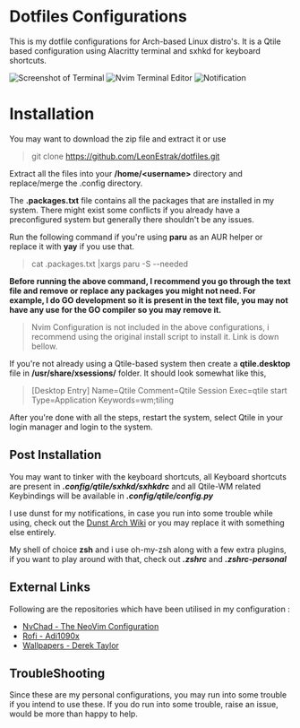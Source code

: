 # Dotfiles Configurations

This is my dotfile configurations for Arch-based Linux distro's. It is a Qtile based configuration using Alacritty terminal and sxhkd for keyboard shortcuts.

![Screenshot of Terminal](https://i.imgur.com/GP1jO9V.png)
![Nvim Terminal Editor](https://i.imgur.com/toDam7l.png)
![Notification](https://i.imgur.com/MBvN5wq.png)
# Installation

You may want to download the zip file and extract it or use
> git clone https://github.com/LeonEstrak/dotfiles.git

Extract all the files into your **/home/\<username>** directory and replace/merge the .config directory.

The **.packages.txt** file contains all the packages that are installed in my system. There might exist some conflicts if you already have a preconfigured system but generally there shouldn't be any issues.

Run the following command if you're using **paru** as an AUR helper or replace it with **yay** if you use that.
> cat .packages.txt |xargs paru -S --needed

**Before running the above command, I recommend you go through the text file and remove or replace any packages you might not need. For example, I do GO development so it is present in the text file, you may not have any use for the GO compiler so you may remove it.**

>Nvim Configuration is not included in the above configurations, i recommend using the original install script to install it. Link is down bellow.

If you're not already using a Qtile-based system then create a **qtile.desktop** file in **/usr/share/xsessions/** folder. It should look somewhat like this,

>[Desktop Entry]
Name=Qtile
Comment=Qtile Session
Exec=qtile start
Type=Application
Keywords=wm;tiling

After you're done with all the steps, restart the system, select Qtile in your login manager and login to the system. 

## Post Installation

You may want to tinker with the keyboard shortcuts, all Keyboard shortcuts are present in ***.config/qtile/sxhkd/sxhkdrc***  and all Qtile-WM related Keybindings will be available in ***.config/qtile/config.py***  

I use dunst for my notifications, in case you run into some trouble while using, check out the [Dunst Arch Wiki](https://wiki.archlinux.org/title/Dunst)  or you may replace it with something else entirely.

My shell of choice **zsh** and i use oh-my-zsh along with a few extra plugins, if you want to play around with that, check out ***.zshrc*** and ***.zshrc-personal***

## External Links

Following are the repositories which have been utilised in my configuration : 

 - [NvChad - The NeoVim Configuration](https://github.com/siduck76/NvChad)
 -  [Rofi - Adi1090x](https://github.com/adi1090x/rofi)
 -  [Wallpapers - Derek Taylor](https://gitlab.com/dwt1/wallpapers)

## TroubleShooting

Since these are my personal configurations, you may run into some trouble if you intend to use these. If you do run into some trouble, raise an issue, would be more than happy to help.
